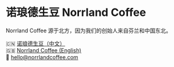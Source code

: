 # 诺琅德生豆 Norrland Coffee

Norrland Coffee 源于北方，因为我们的创始人来自芬兰和中国东北。

🇨🇳 [诺琅德生豆（中文）](https://nuolangde.com/)  
🇬🇧 [Norrland Coffee (English)](https://norrlandcoffee.com/)  
📧 hello@norrlandcoffee.com  
